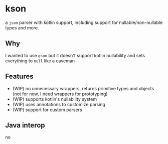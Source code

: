 # kson
a `json` parser with kotlin support, including support for nullable/non-nullable types and more.

## Why
I wanted to use `gson` but it doesn't support kotlin nullability and sets everything to `null` like a caveman

## Features
- (WIP) no unnecessary wrappers, returns primitive types and objects (not for now, I need wrappers for prototyping)
- (WIP) supports kotlin's nullability system
- (WIP) uses annotations to customize parsing
- (WIP) support for custom parsers

## Java interop
no
